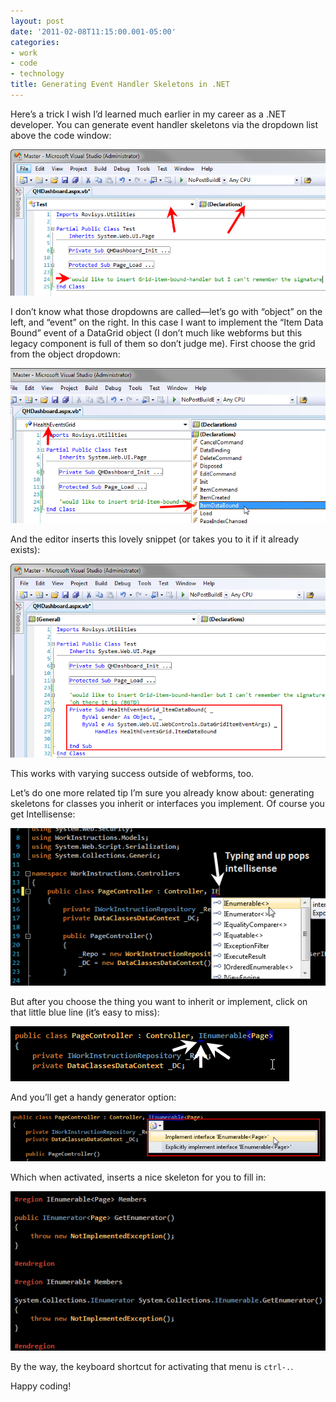 ```yaml
---
layout: post
date: '2011-02-08T11:15:00.001-05:00'
categories:
- work
- code
- technology
title: Generating Event Handler Skeletons in .NET
---
```


Here’s a trick I wish I’d learned much earlier in my career as a .NET developer. You can generate event handler skeletons via the dropdown list above the code window:

![](/assets/2011/image-event-38.png)

I don’t know what those dropdowns are called—let’s go with “object” on the left, and “event” on the right. In this case I want to implement the “Item Data Bound” event of a DataGrid object (I don’t much like webforms but this legacy component is full of them so don’t judge me). First choose the grid from the object dropdown:

![](/assets/2011/image-event-44.png)

And the editor inserts this lovely snippet (or takes you to it if it already exists):

![](/assets/2011/image-event-46.png)

This works with varying success outside of webforms, too.

Let’s do one more related tip I’m sure you already know about: generating skeletons for classes you inherit or interfaces you implement. Of course you get Intellisense:  

![](/assets/2011/image-event-50.png)

But after you choose the thing you want to inherit or implement, click on that little blue line (it’s easy to miss):  

![](/assets/2011/image-event-16.png)

And you’ll get a handy generator option:  

![](/assets/2011/image-event-19.png)

Which when activated, inserts a nice skeleton for you to fill in:  

![](/assets/2011/image-event-22.png)

By the way, the keyboard shortcut for activating that menu is `ctrl-.`.

Happy coding!